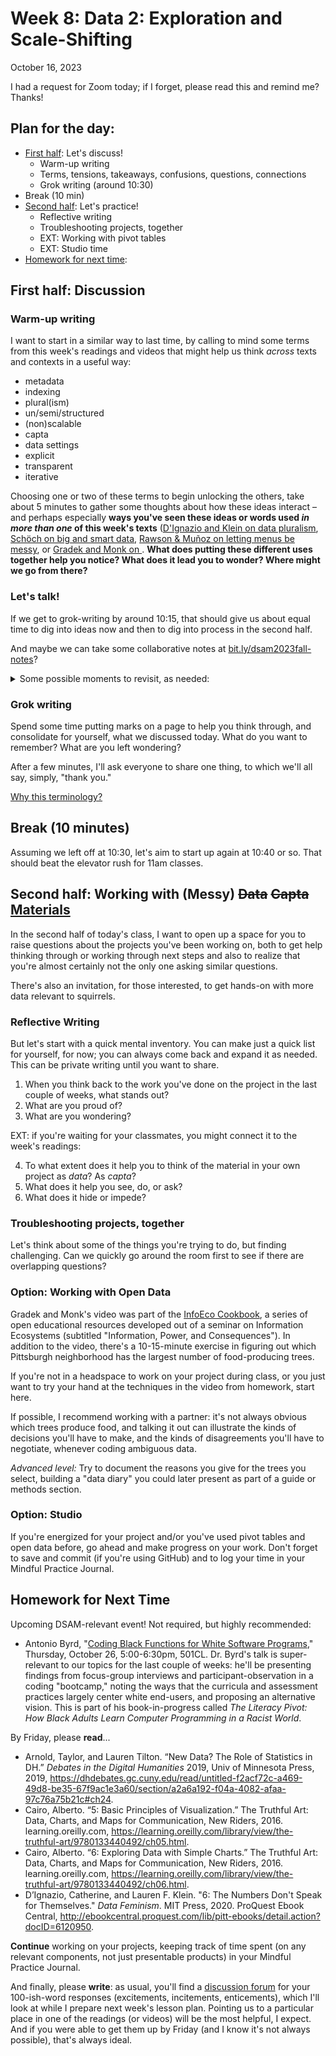 
# Week 8: Data 2: Exploration and Scale-Shifting
<span class="date">October 16, 2023</span>

<div class="alert alert-warning">I had a request for Zoom today; if I forget, please read this and remind me? Thanks!</div>

## Plan for the day:

* [First half](#first-half): Let's discuss!
    - Warm-up writing
    - Terms, tensions, takeaways, confusions, questions, connections
    - Grok writing (around 10:30)
* Break (10 min)
* [Second half](#second-half): Let's practice!
    - Reflective writing
    - Troubleshooting projects, together
    - EXT: Working with pivot tables
    - EXT: Studio time
* [Homework for next time](#hw):

<a id="first-half"></a>
## First half: Discussion

### Warm-up writing
I want to start in a similar way to last time, by calling to mind some terms from this week's readings and videos that might help us think *across* texts and contexts in a useful way:

* metadata
* indexing
* plural(ism)
* un/semi/structured
* (non)scalable
* capta
* data settings
* explicit
* transparent
* iterative

Choosing one or two of these terms to begin unlocking the others, take about 5 minutes to gather some thoughts about how these ideas interact – and perhaps especially **ways you've seen these ideas or words used _in more than one_ of this week's texts** ([D'Ignazio and Klein on data pluralism](http://ebookcentral.proquest.com/lib/pitt-ebooks/detail.action?docID=6120950), [Schöch on big and smart data](https://journalofdigitalhumanities.org/2-3/big-smart-clean-messy-data-in-the-humanities/), [Rawson & Muñoz on letting menus be messy](https://dhdebates.gc.cuny.edu/read/untitled-f2acf72c-a469-49d8-be35-67f9ac1e3a60/section/07154de9-4903-428e-9c61-7a92a6f22e51#ch23), or [Gradek and Monk on ](https://vimeo.com/703773939). **What does putting these different uses together help you notice? What does it lead you to wonder? Where might we go from there?**


### Let's talk!

If we get to grok-writing by around 10:15, that should give us about equal time to dig into ideas now and then to dig into process in the second half.

And maybe we can take some collaborative notes at [bit.ly/dsam2023fall-notes](https://bit.ly/dsam2023fall-notes)?

<details><summary>Some possible moments to revisit, as needed:</summary>

<p>Lots of great intertextuality in the <a href="{{site.course.repo_url}}/discussions">discussion threads</a> this week!</p>

<ol class="spaced">
<li>Chloe pointed us to another version of the double-bind we were talking about last week, neatly tying several of these pieces together: we can't not impose an interpretation, but no interpretation can capture the entire phenomenon. Starting with the idea that "messy data has value and information in it and that data scientists should be trying to access that complexity," she notes (you, Chloe, note): <blockquote>Neither D'Ignzaio or Klein, or Rawson and Muñoz, argue that this process would be an easy one. But I felt that the Schöch piece helpfully illustrated why moving away from data cleaning (which again none of the authors are calling for but just for the sake of the argument) is so hard. To be able to draw conclusions from data and to use it to understand things, it has to be standardized to a certain degree. Schöch's piece emphasizes that data has to be big (large and varied) but also smart (semi-structured, limited varieties, and clean). To be able to extract information and be able to make decisions using data requires obscuring parts of that data; finding the balance is apparently a project data scientists need to constantly return to.</blockquote></li>

<li>Khushboo raised the question of privilege hazard and perceptions of legitimacy, connecting the ideas in both <em>Data Feminism</em> (D'Ignazio and Klein) and "Against Cleaning" (Rawson & Muñoz) to her independent project: <blockquote>Katie Rawson raises an important concern about the usage of the term “data cleaning” itself which privileges a normative order and rejects what is different. Thinking in terms of my own project, I wonder the legitimacy of data accumulation with respect to people who are documenting violence through clandestine or other “illegitimate” ways. This leads me to think about platforms where certain kinds of data enjoy more veracity or global reach as compared to other mediums, thus opening debates about hierarchization of data that privileges one constellation of events over others, one mode of documentation over the rest.</blockquote> I hear you saying, Khushboo, that in some rhetorical spaces the direct witness of people facing violence is less well received, or gets less circulation, than the witness of professional reporters or government figures. Yes, or...? (I feel like there's also more to what you're saying than that captures...)</li>

<li>In your post on the discussion forum, Sidra, you drew our attention to the ways "data" often reads as "this clinical, numbers-driven term that belongs in a realm of the humanities that I don't really participate in (or at least participate in well)" – but that Johanna Drucker's idea of "capta" gets you into a different position, more openly interpretive, perhaps more like the rest of humanist inquiry. Yes...?</li>

<li>Did anyone have a look at the <a href="https://nbviewer.org/gist/trevormunoz/8358810">Python scripts Trevor Muñoz posted</a> in the Works Cited of "Against Cleaning"?</li>

</ol>

</details>

### Grok writing

<div class="alert alert-success">
    <p>Spend some time putting marks on a page to help you think through, and consolidate for yourself, what we discussed today. What do you want to remember? What are you left wondering?</p>
</div>

After a few minutes, I'll ask everyone to share one thing, to which we'll all say, simply, "thank you."

<a href="week-03#an-explanation" class="smaller" title="We skipped this explanation in week 3, but it's there if you're curious">Why this terminology?</a>


## Break (10 minutes)
Assuming we left off at 10:30, let's aim to start up again at 10:40 or so. That should beat the elevator rush for 11am classes.


<a id="second-half"></a>
## Second half: Working with (Messy) <del>Data</del> <del>Capta</del> <ins>Materials</ins>

In the second half of today's class, I want to open up a space for you to raise questions about the projects you've been working on, both to get help thinking through or working through next steps and also to realize that you're almost certainly not the only one asking similar questions.

There's also an invitation, for those interested, to get hands-on with more data relevant to squirrels.

### Reflective Writing

But let's start with a quick mental inventory. You can make just a quick list for yourself, for now; you can always come back and expand it as needed. This can be private writing until you want to share.

1. When you think back to the work you've done on the project in the last couple of weeks, what stands out?
2. What are you proud of?
3. What are you wondering?

EXT: if you're waiting for your classmates, you might connect it to the week's readings:

<ol start="4"><li>To what extent does it help you to think of the material in your own project as <em>data</em>? As <em>capta</em>?</li>
<li>What does it help you see, do, or ask?</li>
<li>What does it hide or impede?</li>
</ol>

### Troubleshooting projects, together

Let's think about some of the things you're trying to do, but finding challenging. Can we quickly go around the room first to see if there are overlapping questions?


### Option: Working with Open Data

Gradek and Monk's video was part of the [InfoEco Cookbook](https://infoeco.hcommons.org/infoecocookbook), a series of open educational resources developed out of a seminar on Information Ecosystems (subtitled "Information, Power, and Consequences"). In addition to the video, there's a 10-15-minute exercise in figuring out which Pittsburgh neighborhood has the largest number of food-producing trees.

If you're not in a headspace to work on your project during class, or you just want to try your hand at the techniques in the video from homework, start here.

If possible, I recommend working with a partner: it's not always obvious which trees produce food, and talking it out can illustrate the kinds of decisions you'll have to make, and the kinds of disagreements you'll have to negotiate, whenever coding ambiguous data.

_Advanced level:_ Try to document the reasons you give for the trees you select, building a "data diary" you could later present as part of a guide or methods section.


### Option: Studio

If you're energized for your project and/or you've used pivot tables and open data before, go ahead and make progress on your work. Don't forget to save and commit (if you're using GitHub) and to log your time in your Mindful Practice Journal.


## Homework for Next Time

Upcoming DSAM-relevant event! Not required, but highly recommended:

* Antonio Byrd, "[Coding Black Functions for White Software Programs](https://calendar.pitt.edu/event/dr_antonio_byrd_coding_black_functions_for_white_software_programs)," Thursday, October 26, 5:00-6:30pm, 501CL. Dr. Byrd's talk is super-relevant to our topics for the last couple of weeks: he'll be presenting findings from focus-group interviews and participant-observation in a coding "bootcamp," noting the ways that the curricula and assessment practices largely center white end-users, and proposing an alternative vision. This is part of his book-in-progress called _The Literacy Pivot: How Black Adults Learn Computer Programming in a Racist World_.


By Friday, please **read**...

* Arnold, Taylor, and Lauren Tilton. “New Data? The Role of Statistics in DH.” _Debates in the Digital Humanities_ 2019, Univ of Minnesota Press, 2019, <a href="https://dhdebates.gc.cuny.edu/read/untitled-f2acf72c-a469-49d8-be35-67f9ac1e3a60/section/a2a6a192-f04a-4082-afaa-97c76a75b21c#ch24">https://dhdebates.gc.cuny.edu/read/untitled-f2acf72c-a469-49d8-be35-67f9ac1e3a60/section/a2a6a192-f04a-4082-afaa-97c76a75b21c#ch24</a>.
* Cairo, Alberto. “5: Basic Principles of Visualization.” The Truthful Art: Data, Charts, and Maps for Communication, New Riders, 2016. learning.oreilly.com, <a href="https://learning.oreilly.com/library/view/the-truthful-art/9780133440492/ch05.html">https://learning.oreilly.com/library/view/the-truthful-art/9780133440492/ch05.html</a>.
* Cairo, Alberto. “6: Exploring Data with Simple Charts.” The Truthful Art: Data, Charts, and Maps for Communication, New Riders, 2016. learning.oreilly.com, <a href="https://learning.oreilly.com/library/view/the-truthful-art/9780133440492/ch06.html">https://learning.oreilly.com/library/view/the-truthful-art/9780133440492/ch06.html</a>.
* D’Ignazio, Catherine, and Lauren F. Klein. "6: The Numbers Don't Speak for Themselves." _Data Feminism_. MIT Press, 2020. ProQuest Ebook Central, <a href="http://ebookcentral.proquest.com/lib/pitt-ebooks/detail.action?docID=6120950">http://ebookcentral.proquest.com/lib/pitt-ebooks/detail.action?docID=6120950</a>.

**Continue** working on your projects, keeping track of time spent (on any relevant components, not just presentable products) in your Mindful Practice Journal.

And finally, please **write**: as usual, you'll find a [discussion forum]({{site.repo_url}}/discussions) for your 100-ish-word responses (excitements, incitements, enticements), which I'll look at while I prepare next week's lesson plan. Pointing us to a particular place in one of the readings (or videos) will be the most helpful, I expect. And if you were able to get them up by Friday (and I know it's not always possible), that's always ideal.
